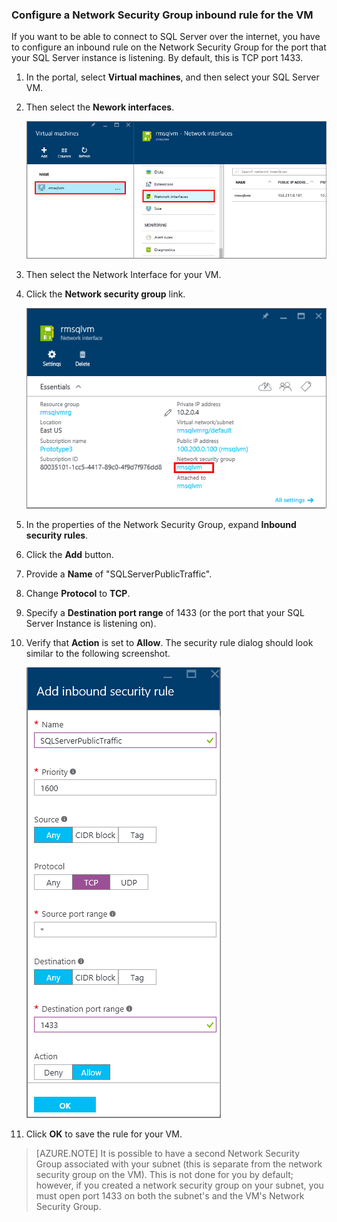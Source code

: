 ### Configure a Network Security Group inbound rule for the VM
If you want to be able to connect to SQL Server over the internet, you have to configure an inbound rule on the Network Security Group for the port that your SQL Server instance is listening. By default, this is TCP port 1433.

1. In the portal, select **Virtual machines**, and then select your SQL Server VM.
2. Then select the **Nework interfaces**.
   
    ![network interface](./media/virtual-machines-sql-server-connection-steps/rm-network-interface.png)
3. Then select the Network Interface for your VM.
4. Click the **Network security group** link.
   
    ![network interface](./media/virtual-machines-sql-server-connection-steps/rm-network-security-group.png)
5. In the properties of the Network Security Group, expand **Inbound security rules**.
6. Click the **Add** button.
7. Provide a **Name** of "SQLServerPublicTraffic".
8. Change **Protocol** to **TCP**.
9. Specify a **Destination port range** of 1433 (or the port that your SQL Server Instance is listening on).
10. Verify that **Action** is set to **Allow**. The security rule dialog should look similar to the following screenshot.
    
     ![network security rule](./media/virtual-machines-sql-server-connection-steps/rm-network-security-rule.png)
11. Click **OK** to save the rule for your VM.

> [AZURE.NOTE]
> It is possible to have a second Network Security Group associated with your subnet (this is separate from the network security group on the VM). This is not done for you by default; however, if you created a network security group on your subnet, you must open port 1433 on both the subnet's and the VM's Network Security Group. 
> 
> 

